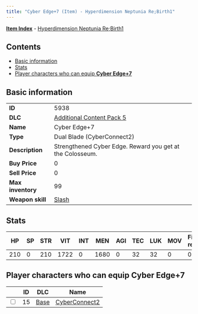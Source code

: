 ```yaml
---
title: "Cyber Edge+7 (Item) - Hyperdimension Neptunia Re;Birth1"
---
```


[**Item Index**](/neptunia/rb1/item/index.html) - [Hyperdimension Neptunia Re;Birth1](/neptunia/rb1)

## Contents

- [Basic information](#basic-information)
- [Stats](#stats)
- [Player characters who can equip **Cyber Edge+7**](#player-characters-who-can-equip-cyber-edge-7)

## Basic information

|   |   |
| -- | -- |
| **ID** | 5938 |
| **DLC** | [Additional Content Pack 5](/neptunia/rb1/dlc/14-pack5.html) |
| **Name** | Cyber Edge+7 |
| **Type** | Dual Blade (CyberConnect2) |
| **Description** | Strengthened Cyber Edge. Reward you get at the Colosseum. |
| **Buy Price** | 0 |
| **Sell Price** | 0 |
| **Max inventory** | 99 |
| **Weapon skill** | [Slash](/neptunia/rb1/skill/1-2602-slash.html) |

## Stats

| HP | SP | STR | VIT | INT | MEN | AGI | TEC | LUK | MOV | Fire res. | Ice res. | Wind res. | Lightning res. |
| -- | -- | --- | --- | --- | --- | --- | --- | --- | --- | --------- | -------- | --------- | -------------- |
| 210 | 0 | 210 | 1722 | 0 | 1680 | 0 | 32 | 32 | 0 | 0 | 0 | 0 | 0 |

## Player characters who can equip **Cyber Edge+7**

|    | ID | DLC | Name |
| -- | -- | --- | ---- |
| <input type="checkbox" id="rb1-player-1-15" class="trackbox" /> | 15 | [Base](/neptunia/rb1/dlc/1-base.html) | [CyberConnect2](/neptunia/rb1/player/1-15-cyberconnect2.html) |